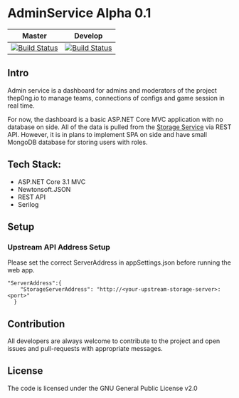 # AdminService Alpha 0.1
| Master                                                                                                                           | Develop                                                                                                                           |
|----------------------------------------------------------------------------------------------------------------------------------|-----------------------------------------------------------------------------------------------------------------------------------|
| [![Build Status](https://travis-ci.com/SkyMen-Lab/AdminService.svg?branch=master)](https://travis-ci.com/SkyMen-Lab/AdminService)| [![Build Status](https://travis-ci.com/SkyMen-Lab/AdminService.svg?branch=develop)](https://travis-ci.com/SkyMen-Lab/AdminService)|

## Intro 
Admin service is a dashboard for admins and moderators of the project thep0ng.io to manage teams, connections of configs and game session in real time. 

For now, the dashboard is a basic ASP.NET Core MVC application with no database on side. All of the data is pulled from the [Storage Service](https://github.com/SkyMen-Lab/StorageService) via REST API. However, it is in plans to implement SPA on side and have small MongoDB database for storing users with roles.

## Tech Stack: 
- ASP.NET Core 3.1 MVC
- Newtonsoft.JSON 
- REST API
- Serilog

## Setup
### Upstream API Address Setup
Please set the correct ServerAddress in appSettings.json before running the web app.
```
"ServerAddress":{
    "StorageServerAddress": "http://<your-upstream-storage-server>:<port>"
  }
```

## Contribution
All developers are always welcome to contribute to the project and open issues and pull-requests with appropriate messages.

## License
The code is licensed under the GNU General Public License v2.0
